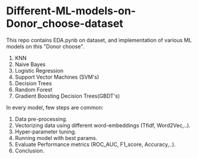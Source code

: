 # Different-ML-models-on-Donor_choose-dataset

This repo contains EDA.pynb on dataset, and implementation of various ML models on this "Donor choose".
1. KNN
2. Naive Bayes
3. Logistic Regression
4. Support Vector Machines (SVM's)
5. Decision Trees
6. Random Forest
7. Gradient Boosting Decision Trees(GBDT's)


In every model, few steps are common:
  1) Data pre-processing.
  2) Vectorizing data using different word-embeddings (Tfidf, Word2Vec,..).
  3) Hyper-parameter tuning.
  4) Running model with best params.
  5) Evaluate Performance metrics (ROC_AUC, F1_score, Accuracy,..).
  6) Conclusion.
 
